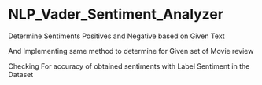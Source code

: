 # NLP_Vader_Sentiment_Analyzer
Determine Sentiments Positives and Negative based on Given Text

And Implementing same method to determine for Given set of Movie review 

Checking For accuracy of obtained sentiments with Label Sentiment in the Dataset

